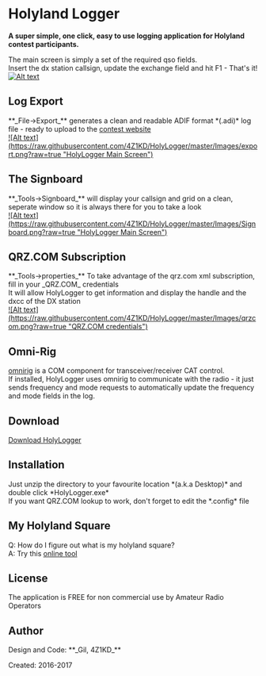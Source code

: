 <h1>Holyland Logger</h1>

**A super simple, one click, easy to use logging application for Holyland contest participants.**<br>

The main screen is simply a set of the required qso fields.<br>
Insert the dx station callsign, update the exchange field and hit F1 - That's it!
<a href="https://raw.githubusercontent.com/4Z1KD/HolyLogger/master/Images/HolyLogger.png" target="_blank">
![Alt text](https://raw.githubusercontent.com/4Z1KD/HolyLogger/master/Images/HolyLogger.png?raw=true "HolyLogger Main Screen")
</a>

<h2>Log Export</h2>
**_File->Export_** generates a clean and readable ADIF format *(.adi)* log file - ready to upload to the <a href="http://www.iarc.org/iarc/#LogUpload" target="_blank">contest website</a><br>
<a href="https://raw.githubusercontent.com/4Z1KD/HolyLogger/master/Images/export.png" target="_blank">
![Alt text](https://raw.githubusercontent.com/4Z1KD/HolyLogger/master/Images/export.png?raw=true "HolyLogger Main Screen")
</a>

<h2>The Signboard</h2>
**_Tools->Signboard_** will display your callsign and grid on a clean, seperate window so it is always there for you to take a look<br>
<a href="https://raw.githubusercontent.com/4Z1KD/HolyLogger/master/Images/Signboard.png" target="_blank">
![Alt text](https://raw.githubusercontent.com/4Z1KD/HolyLogger/master/Images/Signboard.png?raw=true "HolyLogger Main Screen")
</a>

<h2>QRZ.COM Subscription</h2>
**_Tools->properties_** To take advantage of the qrz.com xml subscription, fill in your _QRZ.COM_ credentials<br>
It will allow HolyLogger to get information and display the handle and the dxcc of the DX station<br>
<a href="https://raw.githubusercontent.com/4Z1KD/HolyLogger/master/Images/qrzcom.png" target="_blank">
![Alt text](https://raw.githubusercontent.com/4Z1KD/HolyLogger/master/Images/qrzcom.png?raw=true "QRZ.COM credentials")
</a>

<h2>Omni-Rig</h2>
<a href="http://www.dxatlas.com/omnirig/" target="_blank">omnirig</a> is a COM component for transceiver/receiver CAT control.<br>
If installed, HolyLogger uses omnirig to communicate with the radio - it just sends frequency and mode requests to automatically update the frequency and mode fields in the log.

<h2>Download</h2>
<a href="https://github.com/4Z1KD/HolyLogger/archive/master.zip" target="_blank">Download HolyLogger</a>

<h2>Installation</h2>
Just unzip the directory to your favourite location *(a.k.a Desktop)* and double click *HolyLogger.exe*<br>
If you want QRZ.COM lookup to work, don't forget to edit the *.config* file

<h2>My Holyland Square</h2>
Q: How do I figure out what is my holyland square?<br>
A: Try this <a href="https://www.iarc.org/iarc/getmysquare.html" target="_blank">online tool</a><br>

<h2>License</h2>
The application is FREE for non commercial use by Amateur Radio Operators

<h2>Author</h2>
Design and Code: **_Gil, 4Z1KD_**

Created: 2016-2017<br>


<script>
var list = document.getElementById("logo");
list.outerHTML = '<img src="https://raw.githubusercontent.com/4Z1KD/HolyLogger/master/Images/HolyLogger%20icon.png" width="156px" style="position:absolute; top:-80px;right:10px;background:transparent"/>';
</script>
<img src="https://raw.githubusercontent.com/4Z1KD/HolyLogger/master/Images/HolyLogger%20icon.png" width="1px" style="display:none;"/>
